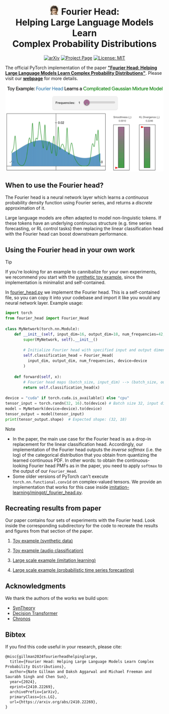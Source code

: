 <div align="center">

# <img src="misc/assets/fouriers_head.png" alt="Fourier's head" width="30"/> Fourier Head:<br />Helping Large Language Models Learn<br />Complex Probability Distributions

[![arXiv](https://img.shields.io/badge/arXiv-2410.22269-<COLOR>.svg)](https://arxiv.org/abs/2410.22269)
[![Project Page](https://img.shields.io/badge/Project%20page-8A2BE2)](https://nategillman.com/fourier-head)
[![License: MIT](https://img.shields.io/badge/License-MIT-yellow.svg)](https://opensource.org/licenses/MIT)

</div>

The official PyTorch implementation of the paper [**"Fourier Head: Helping Large Language Models Learn Complex Probability Distributions"**](https://arxiv.org/abs/2410.22269).
Please visit our [**webpage**](https://nategillman.com/fourier-head) for more details.

![teaser](misc/assets/toy_example_gmm.gif)

## When to use the Fourier head?

The Fourier head is a neural network layer which learns a *continuous* probability density function using Fourier series, and returns a *discrete* approximation of it. 

Large language models are often adapted to model non-linguistic tokens. 
If these tokens have an underlying continuous structure (e.g. time series forecasting, or RL control tasks) then replacing the linear classification head with the Fourier head can boost downstream performance.

## Using the Fourier head in your own work

> [!TIP]
> If you're looking for an example to cannibalize for your own experiments, we recommend you start with the [synthetic toy example](/toy-example-synthetic/README.md), since the implementation is minimalist and self-contained.

In [fourier_head.py](fourier_head.py) we implement the Fourier head.
This is a self-contained file, so you can copy it into your codebase and import it like you would any neural network layer.
Example usage:

```python
import torch
from fourier_head import Fourier_Head

class MyNetwork(torch.nn.Module):
    def __init__(self, input_dim=16, output_dim=18, num_frequencies=42, device="cpu"):
        super(MyNetwork, self).__init__()
        
        # Initialize Fourier head with specified input and output dimensions
        self.classification_head = Fourier_Head(
          input_dim, output_dim, num_frequencies, device=device
        )
        
    def forward(self, x):
        # Fourier head maps (batch_size, input_dim) --> (batch_size, output_dim)
        return self.classification_head(x)

device = "cuda" if torch.cuda.is_available() else "cpu"
tensor_input = torch.randn(32, 16).to(device) # Batch size 32, input dimension 16
model = MyNetwork(device=device).to(device)
tensor_output = model(tensor_input)
print(tensor_output.shape)  # Expected shape: (32, 18)
```

> [!NOTE]
> * In the paper, the main use case for the Fourier head is as a drop-in replacement for the linear classification head.
Accordingly, our implementation of the Fourier head outputs the <em>inverse softmax</em> (i.e. the log) of the categorical distribution that you obtain from quantizing the learned continuous PDF. In other words: to obtain the continuous-looking Fourier head  PMFs as in the paper, you need to apply `softmax` to the output of our `Fourier_Head`.
> * Some older versions of PyTorch can't execute `torch.nn.functional.conv1d` on complex-valued tensors. We provide an implementation that works for this case inside [imitation-learning/mingpt/_fourier_head.py](imitation-learning/mingpt/_fourier_head.py).

## Recreating results from paper

Our paper contains four sets of experiments with the Fourier head.
Look inside the corresponding subdirectory for the code to recreate the results and figures from that section of the paper.

1. [Toy example (synthetic data)](/toy-example-synthetic/README.md)

2. [Toy example (audio classification)](/toy_example_audio/README.md)

3. [Large scale example (imitation learning)](/imitation-learning/README.md)

4. [Large scale example (probabilistic time series forecasting)](/time-series-forecasting/README.md)

## Acknowledgments

We thank the authors of the works we build upon:
- [SynTheory](https://huggingface.co/datasets/meganwei/syntheory)
- [Decision Transformer](https://github.com/kzl/decision-transformer)
- [Chronos](https://github.com/amazon-science/chronos-forecasting)

## Bibtex

If you find this code useful in your research, please cite:

```
@misc{gillman2024fourierheadhelpinglarge,
  title={Fourier Head: Helping Large Language Models Learn Complex Probability Distributions}, 
  author={Nate Gillman and Daksh Aggarwal and Michael Freeman and Saurabh Singh and Chen Sun},
  year={2024},
  eprint={2410.22269},
  archivePrefix={arXiv},
  primaryClass={cs.LG},
  url={https://arxiv.org/abs/2410.22269}, 
}
```
